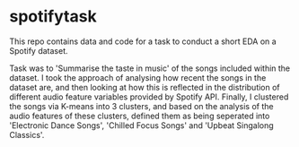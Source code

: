 # spotifytask
This repo contains data and code for a task to conduct a short EDA on a Spotify dataset.

Task was to 'Summarise the taste in music' of the songs included within the dataset. I took the approach of analysing how recent the songs in the dataset are, and then looking at how this is reflected in the distribution of different audio feature variables provided by Spotify API. Finally, I clustered the songs via K-means into 3 clusters, and based on the analysis of the audio features of these clusters, defined them as being seperated into 'Electronic Dance Songs', 'Chilled Focus Songs' and 'Upbeat Singalong Classics'.

